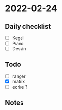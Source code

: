 # 2022-02-24

## Daily checklist

* [ ] Kegel
* [ ] Piano
* [ ] Dessin

## Todo

* [ ] ranger
* [X] matrix
* [ ] ecrire ?

## Notes


